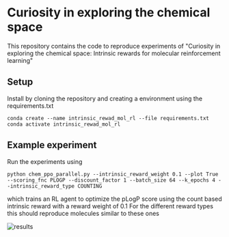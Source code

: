 # Curiosity in exploring the chemical space
This repository contains the code to reproduce experiments of "Curiosity in exploring the chemical space: Intrinsic rewards for molecular reinforcement learning"

## Setup
Install by cloning the repository and creating a environment using the requirements.txt
```
conda create --name intrinsic_rewad_mol_rl --file requirements.txt
conda activate intrinsic_rewad_mol_rl
```

## Example experiment
Run the experiments using 
```
python chem_ppo_parallel.py --intrinsic_reward_weight 0.1 --plot True --scoring_fnc PLOGP --discount_factor 1 --batch_size 64 --k_epochs 4 --intrinsic_reward_type COUNTING
```
which trains an RL agent to optimize the pLogP score using the count based intrinsic reward with a reward weight of 0.1
For the different reward types this should reproduce molecules similar to these ones

![results](https://github.com/aspuru-guzik-group/curiosity/tree/main/assets/curiosity_results.png)